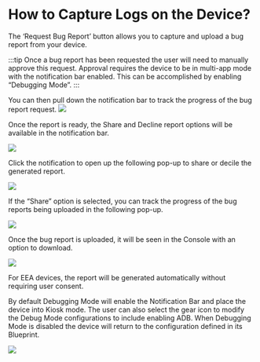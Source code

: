 # How to Capture Logs on the Device?

The ‘Request Bug Report’ button allows you to capture and upload a bug report from your device.

:::tip
Once a bug report has been requested the user will need to manually approve this request. Approval requires the device to be in multi-app mode with the notification bar enabled. This can be accomplished by enabling “Debugging Mode”.
:::

You can then pull down the notification bar to track the progress of the bug report request. ![](https://lh4.googleusercontent.com/HV6Thz92ClPxo-LcNXz0Sha1F5mQKsc_3q73QmM6_pvPITB1c4Yap8HxakEujCeY64pS1qIEeHrPU6JjEzWfKwbEN06G7u1xzdoGWUNNCT8EAlauEEQ4DWRJyypQE1M0A0V36wn_)

Once the report is ready, the Share and Decline report options will be available in the notification bar.

  

![](https://lh3.googleusercontent.com/D7gEXob_29osO8mIC15VE0M92Ghq185EeuV5iZ13ia_fBIqgBH0ieEpxKDQ-fokDf8YZ_aLwggeVpmBM4OvM0UAsWboh-ozv-D4aSrPuTruaZucyOt_T7Hng3HOFyQPZLrAKyJY4)

  

Click the notification to open up the following pop-up to share or decile the generated report.

  

![](https://lh5.googleusercontent.com/9rSDr9bhpYA_Q68h4t2YOyXSjNlivQ18uzOa44u-4hW_8WqHWvdgkhpqxwis2-amJAIFbw09hpm9QrnOcTHrkBz_nnvicMxrLbAR33eHpbIjG1Q-x1wrhMYXenKqP2l-Xtw0rk0n)

  

If the “Share” option is selected, you can track the progress of the bug reports being uploaded in the following pop-up.

![](https://lh3.googleusercontent.com/zu8aPgTLxumqLR7NsliYhcOLs6PX_LoyXaW65htAVDzeFKHspSOezUEXShqiTAk8sCnKXr5jliFuSJQG48c08IQYVqFTC_fFK6SE9bPWMdk67MLgHpGDt1mscUns7BUnCNThlY-M)

  

Once the bug report is uploaded, it will be seen in the Console with an option to download.

![](https://lh6.googleusercontent.com/mAWDIkyYuua1nCaW_A32FkRofZBfgxohWP1HaWOLnsnpjNnsRUjVz6rDSTrScxTnagMe7DMnmPvM-TyFrFChai-3_xDj2HBT31y3NTmuRWgwN6gZux6Jw2lo1WXICZVeTCuBGSv7)

For EEA devices, the report will be generated automatically without requiring user consent.

By default Debugging Mode will enable the Notification Bar and place the device into Kiosk mode. The user can also select the gear icon to modify the Debug Mode configurations to include enabling ADB. When Debugging Mode is disabled the device will return to the configuration defined in its Blueprint.

![](https://lh5.googleusercontent.com/VW-hFQ0hSJab8qfE7J21xYGdkRfkrpTvhBSaQ8Qzp5_OAQiyKh1rSOAlpjRMyxKPWBAuqLqv1bcNUGPMQb4mAR0VnumLzwC2HDZ6Kk3hniCwp46L_jhVoNKpVPjtYPrWnXZvr152)